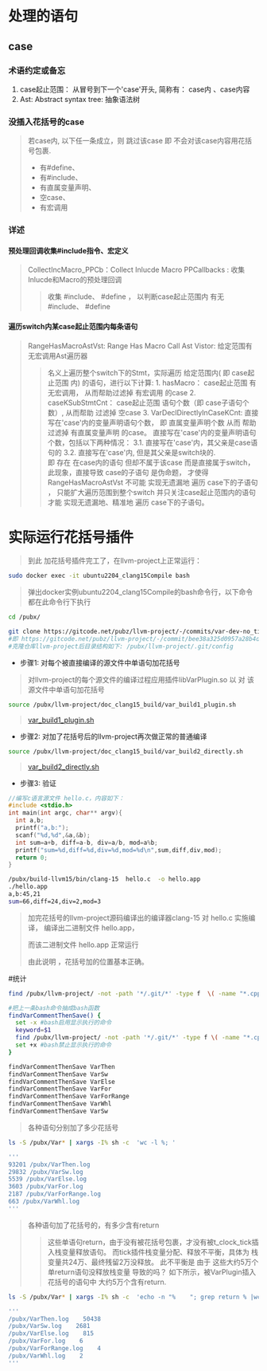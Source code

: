# 处理的语句

## case
### 术语约定或备忘
1. case起止范围： 从冒号到下一个'case'开头,  简称有： case内 、case内容
2. Ast: Abstract syntax tree: 抽象语法树


### 没插入花括号的case
> 若case内, 以下任一条成立，则 跳过该case 即 不会对该case内容用花括号包裹.
> - 有#define、
> - 有#include、
> - 有直属变量声明、
> - 空case、
> - 有宏调用 


###  详述
#### 预处理回调收集#include指令、宏定义 
> CollectIncMacro_PPCb：Collect Inlucde Macro PPCallbacks :  收集Inlucde和Macro的预处理回调
>>  收集 #include、 #define ，  以判断case起止范围内 有无 #include、 #define

#### 遍历switch内某case起止范围内每条语句
>RangeHasMacroAstVst: Range Has Macro Call Ast Vistor: 给定范围有无宏调用Ast遍历器
>>  名义上遍历整个switch下的Stmt，实际遍历   给定范围内( 即 case起止范围 内) 的语句，进行以下计算:
    1. hasMacro： case起止范围 有无宏调用，
      从而帮助过滤掉 有宏调用 的case
    2. caseKSubStmtCnt：    case起止范围 语句个数（即 case子语句个数）, 
      从而帮助 过滤掉 空case
    3. VarDeclDirectlyInCaseKCnt:   直接写在'case'内的变量声明语句个数，
      即 直属变量声明个数 
      从而 帮助过滤掉 有直属变量声明 的case。
      直接写在'case'内的变量声明语句个数，包括以下两种情况：
      3.1. 直接写在'case'内，其父亲是case语句的
      3.2. 直接写在'case'内, 但是其父亲是switch块的.  
        即 存在 在case内的语句 但却不属于该case  而是直接属于switch， 此现象，直接导致 case的子语句 是伪命题，
          才使得 RangeHasMacroAstVst 不可能 实现无遗漏地 遍历 case下的子语句 ， 
            只能扩大遍历范围到整个switch 并只关注case起止范围内的语句 才能 实现无遗漏地、精准地 遍历 case下的子语句。


# 实际运行花括号插件
> 到此 加花括号插件完工了，在llvm-project上正常运行：

```bash
sudo docker exec -it ubuntu2204_clang15Compile bash
```
> 弹出docker实例ubuntu2204_clang15Compile的bash命令行，以下命令都在此命令行下执行

```bash
cd /pubx/

git clone https://gitcode.net/pubz/llvm-project/-/commits/var-dev-no_tick
#即 https://gitcode.net/pubz/llvm-project/-/commit/bee38a325d0957a28b4d06cb4be3c251d143cdf0
#克隆仓库llvm-project后目录结构如下: /pubx/llvm-project/.git/config
```

- 步骤1: 对每个被直接编译的源文件中单语句加花括号
>  对llvm-project的每个源文件的编译过程应用插件libVarPlugin.so 以 对 该源文件中单语句加花括号
```bash
source /pubx/llvm-project/doc_clang15_build/var_build1_plugin.sh
```
> [var_build1_plugin.sh](https://gitcode.net/pubz/llvm-project/-/blob/var-dev-no_tick/doc_clang15_build/var_build1_plugin.sh)

- 步骤2: 对加了花括号后的llvm-project再次做正常的普通编译
```bash
source /pubx/llvm-project/doc_clang15_build/var_build2_directly.sh
```
> [var_build2_directly.sh](https://gitcode.net/pubz/llvm-project/-/blob/var-dev-no_tick/doc_clang15_build/var_build2_directly.sh)

- 步骤3: 验证
```cpp
//编写c语言源文件 hello.c，内容如下：
#include <stdio.h>
int main(int argc, char** argv){
  int a,b;
  printf("a,b:");
  scanf("%d,%d",&a,&b);
  int sum=a+b, diff=a-b, div=a/b, mod=a%b;
  printf("sum=%d,diff=%d,div=%d,mod=%d\n",sum,diff,div,mod);
  return 0;
}
```

```bash
/pubx/build-llvm15/bin/clang-15  hello.c  -o hello.app
./hello.app
a,b:45,21
sum=66,diff=24,div=2,mod=3
```
> 加完花括号的llvm-project源码编译出的编译器clang-15  对 hello.c 实施编译， 编译出二进制文件 hello.app，
>
> 而该二进制文件 hello.app 正常运行
>
> 由此说明 ，花括号加的位置基本正确。


#统计
```bash
find /pubx/llvm-project/ -not -path '*/.git/*' -type f  \( -name "*.cpp" -or -name "*.c"  \)   | xargs -I% grep -Hn    VarXxx    % > /pubx/VarXxx.log

#把上一条bash命令抽成bash函数
findVarCommentThenSave() {
  set -x #bash启用显示执行的命令
  keyword=$1
  find /pubx/llvm-project/ -not -path '*/.git/*' -type f \( -name "*.cpp" -or -name "*.c" \) | xargs -I% grep -Hn "$keyword" % |tee  /pubx/"${keyword}.log"
  set +x #bash禁止显示执行的命令
}
```

```bash
findVarCommentThenSave VarThen
findVarCommentThenSave VarSw
findVarCommentThenSave VarElse
findVarCommentThenSave VarFor
findVarCommentThenSave VarForRange
findVarCommentThenSave VarWhl
findVarCommentThenSave VarSw
```

> 各种语句分别加了多少花括号
```bash
ls -S /pubx/Var* | xargs -I% sh -c  'wc -l %; ' 

'''
93201 /pubx/VarThen.log
29832 /pubx/VarSw.log
5539 /pubx/VarElse.log
3603 /pubx/VarFor.log
2187 /pubx/VarForRange.log
663 /pubx/VarWhl.log
'''
```

> 各种语句加了花括号的，有多少含有return
>> 这些单语句return，由于没有被花括号包裹，才没有被t_clock_tick插入栈变量释放语句。
>> 而tick插件栈变量分配、释放不平衡，具体为  栈变量共24万、最终残留2万没释放。  此不平衡是 由于 这些大约5万个单return语句没释放栈变量 导致的吗？
>> 如下所示，被VarPlugin插入花括号的语句中 大约5万个含有return. 
```bash
ls -S /pubx/Var* | xargs -I% sh -c  'echo -n "%    "; grep return % |wc -l '

'''
/pubx/VarThen.log    50438
/pubx/VarSw.log    2681
/pubx/VarElse.log    815
/pubx/VarFor.log    6
/pubx/VarForRange.log    4
/pubx/VarWhl.log    2
'''
```